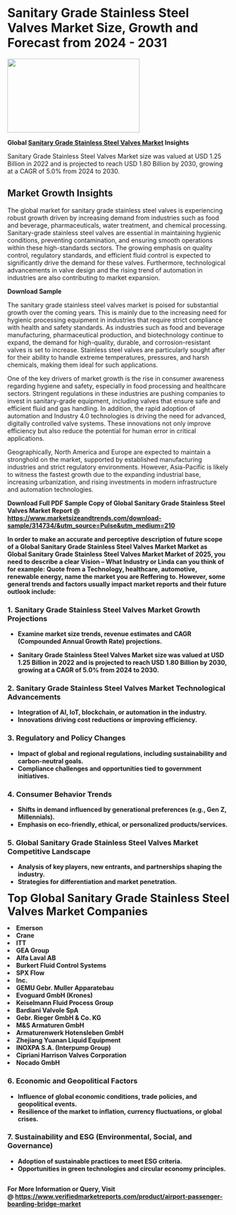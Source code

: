 <H1>Sanitary Grade Stainless Steel Valves Market Size, Growth and Forecast from 2024 - 2031</H1><img class="aligncenter size-medium wp-image-584254" src="https://thirdeyenews.in/wp-content/uploads/2024/09/Global-Market-Research-300x168.jpeg" alt="" width="300" height="168" /><p><strong>Global&nbsp;<a href="https://www.marketsizeandtrends.com/download-sample/314734/&amp;utm_source=Pulse&amp;utm_medium=210">Sanitary Grade Stainless Steel Valves Market</a> Insights</strong></p><p>Sanitary Grade Stainless Steel Valves Market size was valued at USD 1.25 Billion in 2022 and is projected to reach USD 1.80 Billion by 2030, growing at a CAGR of 5.0% from 2024 to 2030.</p><p><h2>Market Growth Insights</h2> <p>The global market for sanitary grade stainless steel valves is experiencing robust growth driven by increasing demand from industries such as food and beverage, pharmaceuticals, water treatment, and chemical processing. Sanitary-grade stainless steel valves are essential in maintaining hygienic conditions, preventing contamination, and ensuring smooth operations within these high-standards sectors. The growing emphasis on quality control, regulatory standards, and efficient fluid control is expected to significantly drive the demand for these valves. Furthermore, technological advancements in valve design and the rising trend of automation in industries are also contributing to market expansion.</p> <p><strong>Download Sample</strong></p> <p>The sanitary grade stainless steel valves market is poised for substantial growth over the coming years. This is mainly due to the increasing need for hygienic processing equipment in industries that require strict compliance with health and safety standards. As industries such as food and beverage manufacturing, pharmaceutical production, and biotechnology continue to expand, the demand for high-quality, durable, and corrosion-resistant valves is set to increase. Stainless steel valves are particularly sought after for their ability to handle extreme temperatures, pressures, and harsh chemicals, making them ideal for such applications.</p> <p>One of the key drivers of market growth is the rise in consumer awareness regarding hygiene and safety, especially in food processing and healthcare sectors. Stringent regulations in these industries are pushing companies to invest in sanitary-grade equipment, including valves that ensure safe and efficient fluid and gas handling. In addition, the rapid adoption of automation and Industry 4.0 technologies is driving the need for advanced, digitally controlled valve systems. These innovations not only improve efficiency but also reduce the potential for human error in critical applications.</p> <p>Geographically, North America and Europe are expected to maintain a stronghold on the market, supported by established manufacturing industries and strict regulatory environments. However, Asia-Pacific is likely to witness the fastest growth due to the expanding industrial base, increasing urbanization, and rising investments in modern infrastructure and automation technologies.</p> <p><strong></p><p><span class=""><strong>Download Full PDF Sample Copy of Global Sanitary Grade Stainless Steel Valves Market Report</strong> @ <a href="https://www.marketsizeandtrends.com/download-sample/314734/&amp;utm_source=Pulse&amp;utm_medium=210" target="_blank">https://www.marketsizeandtrends.com/download-sample/314734/&amp;utm_source=Pulse&amp;utm_medium=210</a></span></p><p>In order to make an accurate and perceptive description of future scope of a Global&nbsp;Sanitary Grade Stainless Steel Valves Market Market as Global&nbsp;Sanitary Grade Stainless Steel Valves Market Market of 2025, you need to describe a clear Vision &ndash; What Industry or Linda can you think of for example: Quote from a Technology, healthcare, automotive, renewable energy, name the market you are Reffering to. However, some general trends and factors usually impact market reports and their future outlook include:</p><h3>1.&nbsp;<strong>Sanitary Grade Stainless Steel Valves Market Growth Projections</strong></h3><ul><li>Examine market size trends, revenue estimates and CAGR (Compounded Annual Growth Rate) projections.</li><li><p>Sanitary Grade Stainless Steel Valves Market size was valued at USD 1.25 Billion in 2022 and is projected to reach USD 1.80 Billion by 2030, growing at a CAGR of 5.0% from 2024 to 2030.</p></li></ul><h3>2.&nbsp;<strong>Sanitary Grade Stainless Steel Valves Market Technological Advancements</strong></h3><ul><li>Integration of AI, IoT, blockchain, or automation in the industry.</li><li>Innovations driving cost reductions or improving efficiency.</li></ul><h3>3.&nbsp;<strong>Regulatory and Policy Changes</strong></h3><ul><li>Impact of global and regional regulations, including sustainability and carbon-neutral goals.</li><li>Compliance challenges and opportunities tied to government initiatives.</li></ul><h3>4.&nbsp;<strong>Consumer Behavior Trends</strong></h3><ul><li>Shifts in demand influenced by generational preferences (e.g., Gen Z, Millennials).</li><li>Emphasis on eco-friendly, ethical, or personalized products/services.</li></ul><h3>5.&nbsp;<strong>Global Sanitary Grade Stainless Steel Valves Market Competitive Landscape</strong></h3><ul><li>Analysis of key players, new entrants, and partnerships shaping the industry.</li><li>Strategies for differentiation and market penetration.</li></ul><p data-pm-slice="1 1 []"><span style="color: inherit; font-family: inherit; font-size: 25px;">Top Global Sanitary Grade Stainless Steel Valves Market Companies</span></p><div class="" data-test-id=""><p><li>Emerson</li><li> Crane</li><li> ITT</li><li> GEA Group</li><li> Alfa Laval AB</li><li> Burkert Fluid Control Systems</li><li> SPX Flow</li><li> Inc.</li><li> GEMU Gebr. Muller Apparatebau</li><li> Evoguard GmbH (Krones)</li><li> Keiselmann Fluid Process Group</li><li> Bardiani Valvole SpA</li><li> Gebr. Rieger GmbH & Co. KG</li><li> M&S Armaturen GmbH</li><li> Armaturenwerk Hotensleben GmbH</li><li> Zhejiang Yuanan Liquid Equipment</li><li> INOXPA S.A. (Interpump Group)</li><li> Cipriani Harrison Valves Corporation</li><li> Nocado GmbH</li></p></div><h3>6.&nbsp;<strong>Economic and Geopolitical Factors</strong></h3><ul><li>Influence of global economic conditions, trade policies, and geopolitical events.</li><li>Resilience of the market to inflation, currency fluctuations, or global crises.</li></ul><h3>7.&nbsp;<strong>Sustainability and ESG (Environmental, Social, and Governance)</strong></h3><ul><li>Adoption of sustainable practices to meet ESG criteria.</li><li>Opportunities in green technologies and circular economy principles.</li></ul><h2><strong style="font-size: 14px;">For More Information or Query, Visit @&nbsp;</strong><a style="background-color: #ffffff; font-size: 14px;" href="https://www.marketsizeandtrends.com/report/sanitary-grade-stainless-steel-valves-market/" target="_blank">https://www.verifiedmarketreports.com/product/airport-passenger-boarding-bridge-market</a></h2>

